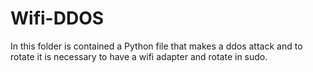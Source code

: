 # Wifi-DDOS

In this folder is contained a Python file that makes a ddos attack and to rotate it is necessary to have a wifi adapter and rotate in sudo.
